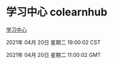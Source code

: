 # 学习中心 colearnhub
[学习中心](http://59.174.26.203:56308/colearnhub/)

2021年 04月 20日 星期二 19:00:02 CST

2021年 04月 20日 星期二 11:00:02 GMT
